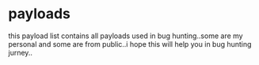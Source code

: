 # payloads
this payload list contains all payloads used in bug hunting..some are my personal and some are from public..i hope this will help you in bug hunting jurney..
